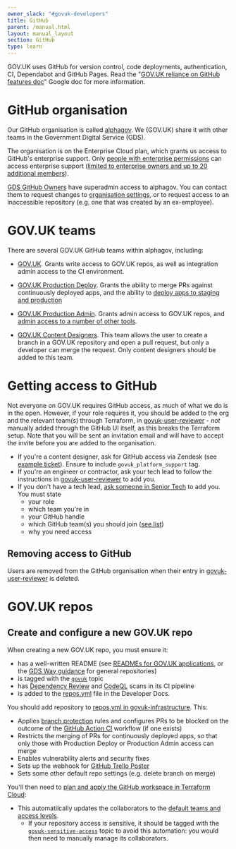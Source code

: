 ```yaml
---
owner_slack: "#govuk-developers"
title: GitHub
parent: /manual.html
layout: manual_layout
section: GitHub
type: learn
---
```


GOV.UK uses GitHub for version control, code deployments, authentication, CI, Dependabot and GitHub Pages. Read the "[GOV.UK reliance on GitHub features doc](https://docs.google.com/document/d/1KsYWCHSQZEwqB2NF1A7Z9rmP1s1azcZhEamaPsXAoxk/edit)" Google doc for more information.

# GitHub organisation

Our GitHub organisation is called [alphagov](https://github.com/alphagov). We (GOV.UK) share it with other teams in the Government Digital Service (GDS).

The organisation is on the Enterprise Cloud plan, which grants us access to GitHub's enterprise support. Only [people with enterprise permissions](https://github.com/orgs/alphagov/people/enterprise_owners) can access enterprise support ([limited to enterprise owners and up to 20 additional members](https://docs.github.com/en/enterprise-cloud@latest/admin/managing-accounts-and-repositories/managing-users-in-your-enterprise/managing-support-entitlements-for-your-enterprise)).

[GDS GitHub Owners](https://groups.google.com/a/digital.cabinet-office.gov.uk/g/gds-github-owners) have superadmin access to alphagov. You can contact them to request changes to [organisation settings](https://docs.github.com/en/organizations/managing-organization-settings), or to request access to an inaccessible repository (e.g. one that was created by an ex-employee).

# GOV.UK teams

There are several GOV.UK GitHub teams within alphagov, including:

- [GOV.UK][team-govuk].
  Grants write access to GOV.UK repos, as well as integration admin access to the CI environment.

- [GOV.UK Production Deploy][team-govuk-production-deploy].
  Grants the ability to merge PRs against continuously deployed apps, and the ability to [deploy apps to staging and production](/manual/rules-for-getting-production-access.html#production-deploy-access)

- [GOV.UK Production Admin][team-govuk-production-admin].
  Grants admin access to GOV.UK repos, and [admin access to a number of other tools](/manual/rules-for-getting-production-access.html#production-admin-access).

- [GOV.UK Content Designers][team-govuk-content-designers].
  This team allows the user to create a branch in a GOV.UK repository and open a pull request, but only a developer can merge the request.
  Only content designers should be added to this team.

# Getting access to GitHub

Not everyone on GOV.UK requires GitHub access, as much of what we do is in the open. However, if your role requires it, you should be added to the org and the relevant team(s) through Terraform, in [govuk-user-reviewer][govuk-user-reviewer] - _not_ manually added through the GitHub UI itself, as this breaks the Terraform setup. Note that you will be sent an invitation email and will have to accept the invite before you are added to the organisation.

- If you're a content designer, ask for GitHub access via Zendesk (see [example ticket](https://govuk.zendesk.com/agent/tickets/5812930/events)). Ensure to include `govuk_platform_support` tag.
- If you're an engineer or contractor, ask your tech lead to follow the instructions in [govuk-user-reviewer][govuk-user-reviewer] to add you.
- If you don't have a tech lead, [ask someone in Senior Tech](/manual/ask-for-help.html#contact-senior-tech) to add you. You must state
  - your role
  - which team you're in
  - your GitHub handle
  - which GitHub team(s) you should join ([see list](#govuk-teams))
  - why you need access

## Removing access to GitHub

Users are removed from the GitHub organisation when their entry in [govuk-user-reviewer][govuk-user-reviewer] is deleted.

# GOV.UK repos

## Create and configure a new GOV.UK repo

When creating a new GOV.UK repo, you must ensure it:

- has a well-written README (see [READMEs for GOV.UK applications](/manual/readmes.html), or the [GDS Way guidance](https://gds-way.digital.cabinet-office.gov.uk/manuals/readme-guidance.html#writing-readmes) for general repositories)
- is tagged with the [`govuk`](https://github.com/search?q=topic:govuk) topic
- has [Dependency Review](/manual/dependency-review.html) and [CodeQL](/manual/codeql.html) scans in its CI pipeline
- is added to the [repos.yml](https://github.com/alphagov/govuk-developer-docs/blob/main/data/repos.yml) file in the Developer Docs.

You should add repository to [repos.yml in govuk-infrastructure](https://github.com/alphagov/govuk-infrastructure/blob/main/terraform/deployments/github/repos.yml). This:

- Applies [branch protection](https://help.github.com/articles/about-protected-branches) rules and configures PRs to be blocked on the outcome of the [GitHub Action CI](/manual/test-and-build-a-project-with-github-actions.html) workflow (if one exists)
- Restricts the merging of PRs for continuously deployed apps, so that only those with Production Deploy or Production Admin access can merge
- Enables vulnerability alerts and security fixes
- Sets up the webhook for [GitHub Trello Poster](/repos/github-trello-poster.html)
- Sets some other default repo settings (e.g. delete branch on merge)

You'll then need to [plan and apply the GitHub workspace in Terraform Cloud](https://app.terraform.io/app/govuk/workspaces/GitHub/runs):

- This automatilcally updates the collaborators to the [default teams and access levels](https://github.com/alphagov/govuk-infrastructure/blob/83ff43c4e55f3d3273644e80897b58fd351f566a/terraform/deployments/github/main.tf#L76-L112).
  - If your repository access is sensitive, it should be tagged with the [`govuk-sensitive-access`](https://github.com/search?q=topic:govuk-sensitive-access) topic to avoid this automation: you would then need to manually manage its collaborators.

[govuk-user-reviewer]: https://github.com/alphagov/govuk-user-reviewer
[team-govuk]: https://github.com/orgs/alphagov/teams/gov-uk
[team-govuk-ci-bots]: https://github.com/orgs/alphagov/teams/gov-uk-ci-bots
[team-govuk-content-designers]: https://github.com/orgs/alphagov/teams/gov-uk-content-designers
[team-govuk-production-admin]: https://github.com/orgs/alphagov/teams/gov-uk-production-admin
[team-govuk-production-deploy]: https://github.com/orgs/alphagov/teams/gov-uk-production-deploy
